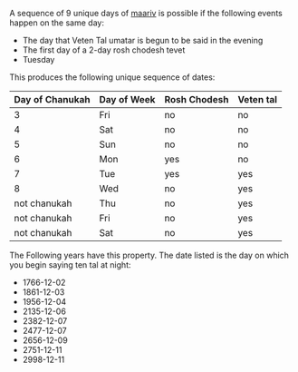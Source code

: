 A sequence of 9 unique days of [maariv](https://en.wikipedia.org/wiki/Maariv) is possible if the following events happen on the same day:

- The day that Veten Tal umatar is begun to be said in the evening
- The first day of a 2-day rosh chodesh tevet
- Tuesday

This produces the following unique sequence of dates:

|Day of Chanukah  |Day of Week|Rosh Chodesh |Veten tal|
|---|---|---|---|
|3  |Fri|no |no |
|4  |Sat|no |no |
|5  |Sun|no |no |
|6  |Mon|yes|no |
|7  |Tue|yes|yes|
|8  |Wed|no |yes|
|not chanukah |Thu|no |yes|
|not chanukah |Fri|no |yes|
|not chanukah |Sat|no |yes|

The Following years have this property. The date listed is the day on which you begin saying ten tal at night:
- 1766-12-02
- 1861-12-03
- 1956-12-04
- 2135-12-06
- 2382-12-07
- 2477-12-07
- 2656-12-09
- 2751-12-11
- 2998-12-11
